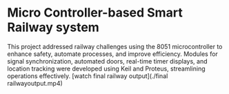 # Micro Controller-based Smart Railway system
This project addressed railway challenges using the 8051 microcontroller to enhance safety, automate processes, and improve efficiency. Modules for signal synchronization, automated doors, real-time timer displays, and location tracking were developed using Keil and Proteus, streamlining operations effectively.
 [watch final railway output](./final railwayoutput.mp4)
